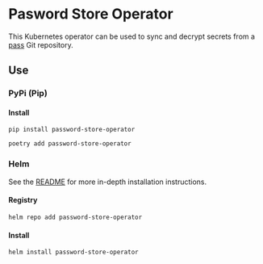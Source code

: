 # Pasword Store Operator

This Kubernetes operator can be used to sync and decrypt secrets from a [pass](https://www.passwordstore.org/) Git repository.

## Use

### PyPi (Pip)

#### Install

```shell
pip install password-store-operator
```

```shell
poetry add password-store-operator
```

### Helm

See the [README](helm/operator/README.md) for more in-depth installation instructions.

#### Registry

```shell
helm repo add password-store-operator
```

#### Install

```shell
helm install password-store-operator
```
